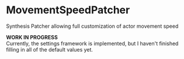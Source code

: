 # MovementSpeedPatcher
Synthesis Patcher allowing full customization of actor movement speed

**WORK IN PROGRESS**  
Currently, the settings framework is implemented, but I haven't finished filling in all of the default values yet.
